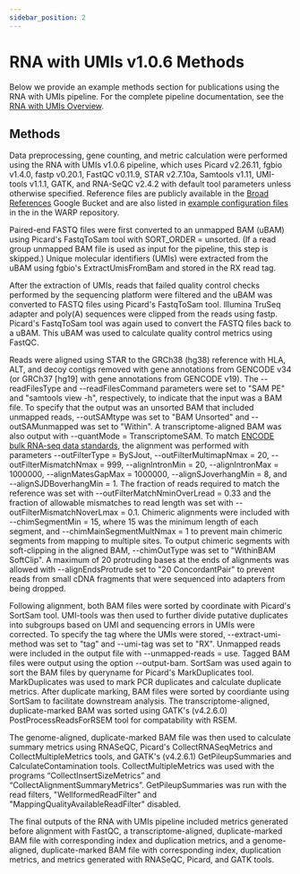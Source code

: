 ```yaml
---
sidebar_position: 2
---
```


# RNA with UMIs v1.0.6 Methods

Below we provide an example methods section for publications using the RNA with UMIs pipeline. For the complete pipeline documentation, see the [RNA with UMIs Overview](./README.md).

## Methods

Data preprocessing, gene counting, and metric calculation were performed using the RNA with UMIs v1.0.6 pipeline, which uses Picard v2.26.11, fgbio v1.4.0, fastp v0.20.1, FastQC v0.11.9, STAR v2.7.10a, Samtools v1.11, UMI-tools v1.1.1, GATK, and RNA-SeQC v2.4.2 with default tool parameters unless otherwise specified. Reference files are publicly available in the [Broad References](https://console.cloud.google.com/storage/browser/gcp-public-data--broad-references;tab=objects?pageState=(%22StorageObjectListTable%22:(%22f%22:%22%255B%255D%22))&prefix=&forceOnObjectsSortingFiltering=false) Google Bucket and are also listed in [example configuration files](https://github.com/broadinstitute/warp/tree/develop/pipelines/broad/rna_seq/test_inputs) in the in the WARP repository.

Paired-end FASTQ files were first converted to an unmapped BAM (uBAM) using Picard's FastqToSam tool with SORT_ORDER = unsorted. (If a read group unmapped BAM file is used as input for the pipeline, this step is skipped.) Unique molecular identifiers (UMIs) were extracted from the uBAM using fgbio's ExtractUmisFromBam and stored in the RX read tag.

After the extraction of UMIs, reads that failed quality control checks performed by the sequencing platform were filtered and the uBAM was converted to FASTQ files using Picard's FastqToSam tool. Illumina TruSeq adapter and poly(A) sequences were clipped from the reads using fastp. Picard's FastqToSam tool was again used to convert the FASTQ files back to a uBAM. This uBAM was used to calculate quality control metrics using FastQC.

Reads were aligned using STAR to the GRCh38 (hg38) reference with HLA, ALT, and decoy contigs removed with gene annotations from GENCODE v34 (or GRCh37 [hg19] with gene annotations from GENCODE v19). The --readFilesType and --readFilesCommand parameters were set to "SAM PE" and "samtools view -h", respectively, to indicate that the input was a BAM file. To specify that the output was an unsorted BAM that included unmapped reads, --outSAMtype was set to "BAM Unsorted" and --outSAMunmapped was set to "Within". A transcriptome-aligned BAM was also output with --quantMode = TranscriptomeSAM. To match [ENCODE bulk RNA-seq data standards](https://www.encodeproject.org/data-standards/rna-seq/long-rnas/), the alignment was performed with parameters --outFilterType = BySJout, --outFilterMultimapNmax = 20, --outFilterMismatchNmax = 999, --alignIntronMin = 20, --alignIntronMax = 1000000, --alignMatesGapMax = 1000000, --alignSJoverhangMin = 8, and --alignSJDBoverhangMin = 1. The fraction of reads required to match the reference was set with --outFilterMatchNminOverLread = 0.33 and the fraction of allowable mismatches to read length was set with --outFilterMismatchNoverLmax = 0.1. Chimeric alignments were included with --chimSegmentMin = 15, where 15 was the minimum length of each segment, and --chimMainSegmentMultNmax = 1 to prevent main chimeric segments from mapping to multiple sites. To output chimeric segments with soft-clipping in the aligned BAM, --chimOutType was set to "WithinBAM SoftClip". A maximum of 20 protruding bases at the ends of alignments was allowed with --alignEndsProtrude set to "20 ConcordantPair" to prevent reads from small cDNA fragments that were sequenced into adapters from being dropped. 

Following alignment, both BAM files were sorted by coordinate with Picard's SortSam tool. UMI-tools was then used to further divide putative duplicates into subgroups based on UMI and sequencing errors in UMIs were corrected. To specify the tag where the UMIs were stored, --extract-umi-method was set to "tag" and --umi-tag was set to "RX". Unmapped reads were included in the output file with --unmapped-reads = use. Tagged BAM files were output using the option --output-bam. SortSam was used again to sort the BAM files by queryname for Picard's MarkDuplicates tool. MarkDuplicates was used to mark PCR duplicates and calculate duplicate metrics. After duplicate marking, BAM files were sorted by coordiante using SortSam to facilitate downstream analysis. The transcriptome-aligned, duplicate-marked BAM was sorted using GATK's (v4.2.6.0) PostProcessReadsForRSEM tool for compatability with RSEM.

The genome-aligned, duplicate-marked BAM file was then used to calculate summary metrics using RNASeQC, Picard's CollectRNASeqMetrics and CollectMultipleMetrics tools, and GATK's (v4.2.6.1) GetPileupSummaries and CalculateContamination tools. CollectMultipleMetrics was used with the programs “CollectInsertSizeMetrics” and “CollectAlignmentSummaryMetrics”. GetPileupSummaries was run with the read filters, "WellformedReadFilter" and "MappingQualityAvailableReadFilter" disabled.

The final outputs of the RNA with UMIs pipeline included metrics generated before alignment with FastQC, a transcriptome-aligned, duplicate-marked BAM file with corresponding index and duplication metrics, and a genome-aligned, duplicate-marked BAM file with corresponding index, duplication metrics, and metrics generated with RNASeQC, Picard, and GATK tools.

<!--- comment about featured workspace --->
